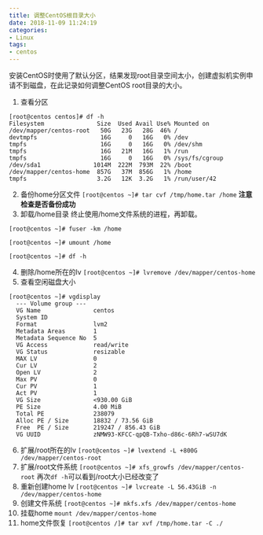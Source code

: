 ```yaml
---
title: 调整CentOS根目录大小
date: 2018-11-09 11:24:19
categories:
- Linux
tags:
- centos
---
```

安装CentOS时使用了默认分区，结果发现root目录空间太小，创建虚拟机实例申请不到磁盘，在此记录如何调整CentOS root目录的大小。
<!-- more -->

1. 查看分区
```
[root@centos centos]# df -h
Filesystem               Size  Used Avail Use% Mounted on
/dev/mapper/centos-root   50G   23G   28G  46% /
devtmpfs                  16G     0   16G   0% /dev
tmpfs                     16G     0   16G   0% /dev/shm
tmpfs                     16G   21M   16G   1% /run
tmpfs                     16G     0   16G   0% /sys/fs/cgroup
/dev/sda1               1014M  222M  793M  22% /boot
/dev/mapper/centos-home  857G   37M  856G   1% /home
tmpfs                    3.2G   12K  3.2G   1% /run/user/42
```
2. 备份home分区文件
`[root@centos ~]# tar cvf /tmp/home.tar /home`
**注意检查是否备份成功**
3. 卸载/home目录
终止使用/home文件系统的进程，再卸载。
```
[root@centos ~]# fuser -km /home

[root@centos ~]# umount /home

[root@centos ~]# df -h
```
4. 删除/home所在的lv
`[root@centos ~]# lvremove /dev/mapper/centos-home`
5. 查看空闲磁盘大小
```
[root@centos ~]# vgdisplay 
  --- Volume group ---
  VG Name               centos
  System ID             
  Format                lvm2
  Metadata Areas        1
  Metadata Sequence No  5
  VG Access             read/write
  VG Status             resizable
  MAX LV                0
  Cur LV                2
  Open LV               2
  Max PV                0
  Cur PV                1
  Act PV                1
  VG Size               <930.00 GiB
  PE Size               4.00 MiB
  Total PE              238079
  Alloc PE / Size       18832 / 73.56 GiB
  Free  PE / Size       219247 / 856.43 GiB
  VG UUID               zNMW93-KFCC-qpQB-Txho-d86c-6Rh7-wSU7dK
```
6. 扩展/root所在的lv
`[root@centos ~]# lvextend -L +800G /dev/mapper/centos-root`
7. 扩展/root文件系统
`[root@centos ~]# xfs_growfs /dev/mapper/centos-root`
再次`df -h`可以看到/root大小已经改变了
8. 重新创建home lv
`[root@centos ~]# lvcreate -L 56.43GiB -n /dev/mapper/centos-home`
9. 创建文件系统
`[root@centos ~]# mkfs.xfs /dev/mapper/centos-home`
10. 挂载home
`mount /dev/mapper/centos-home`
11. home文件恢复
`[root@centos /]# tar xvf /tmp/home.tar -C ./`